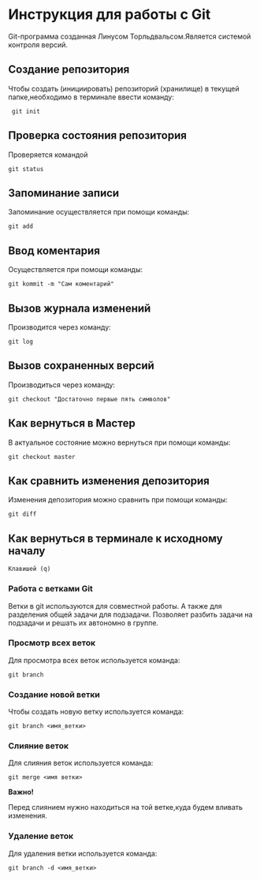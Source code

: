 # Инструкция для работы с Git

Git-программа созданная Линусом Торльдвальсом.Является системой контроля версий.

## Создание репозитория
Чтобы создать (инициировать) репозиторий (хранилище) в текущей папке,необходимо в терминале ввести команду:

     git init  

## Проверка состояния репозитория

Проверяется командой 
    
    git status

## Запоминание записи

Запоминание осуществляется при помощи команды:

    git add


## Ввод коментария

Осуществляется при помощи команды:

    git kommit -m "Сам коментарий"
    
## Вызов журнала изменений

Производится через команду:

    git log

## Вызов сохраненных версий

Производиться через команду:

    git checkout "Достаточно первые пять символов"

## Как вернуться в Мастер
В актуальное состояние можно вернуться при помощи команды:

    git checkout master

## Как сравнить изменения депозитория 
Изменения депозитория можно сравнить при помощи команды:

    git diff

## Как вернуться в терминале к исходному началу

    Клавишей (q)

### Работа с ветками Git 

Ветки в git используются для совместной работы. А также для разделения общей задачи для подзадачи. 
Позволяет разбить задачи на подзадачи и решать их автономно в группе.

### Просмотр всех веток
Для просмотра всех веток используется команда:

    git branch

### Создание новой ветки 


Чтобы создать новую ветку используется команда:

    git branch <имя_ветки>

### Слияние веток
Для слияния веток используется команда:

    git merge <имя ветки>
    
 **Важно!**

 Перед слиянием нужно находиться на той ветке,куда будем вливать изменения.

 ### Удаление веток ###

 Для удаления ветки используется команда:

    git branch -d <имя_ветки>

